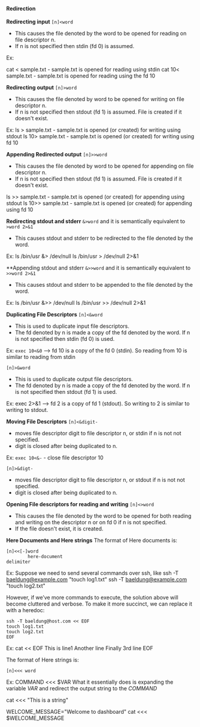 #### Redirection 

**Redirecting input**
`[n]<word`
* This causes the file denoted by the word to be opened for reading on file descriptor n.
* If n is not specified then stdin (fd 0) is assumed.

Ex:

cat < sample.txt - sample.txt is opened for reading using stdin
cat 10< sample.txt - sample.txt is opened for reading using the fd 10

**Redirecting output**
`[n]>word`
* This causes the file denoted by word to be opened for writing on file descriptor n.
* If n is not specified then stdout (fd 1) is assumed. File is created if it doesn't exist.

Ex:
ls > sample.txt - sample.txt is opened (or created) for writing using stdout
ls 10> sample.txt - sample.txt is opened (or created) for writing using fd 10

**Appending Redirected output**
`[n]>>word`
* This causes the file denoted by word to be opened for appending on file descriptor n.
* If n is not specified then stdout (fd 1) is assumed. File is created if it doesn't exist.

ls >> sample.txt - sample.txt is opened (or created) for appending using stdout
ls 10>> sample.txt - sample.txt is opened (or created) for appending using fd 10

**Redirecting stdout and stderr**
`&>word` and it is semantically equivalent to `>word 2>&1`
* This causes stdout and stderr to be redirected to the file denoted by the word.

Ex:
ls /bin/usr &> /dev/null
ls /bin/usr > /dev/null 2>&1

**Appending stdout and stderr
`&>>word` and it is semantically equivalent to `>>word 2>&1`
* This causes stdout and stderr to be appended to the file denoted by the word.

Ex:
ls /bin/usr &>> /dev/null
ls /bin/usr >> /dev/null 2>&1

**Duplicating File Descriptors**
`[n]<&word`
* This is used to duplicate input file descriptors. 
* The fd denoted by n is made a copy of the fd denoted by the word. If n is not specified then stdin (fd 0) is used.

Ex:
`exec 10<&0` --> fd 10 is a copy of the fd 0 (stdin). So reading from 10 is similar to reading from stdin

`[n]>&word`
* This is used to duplicate output file descriptors.
* The fd denoted by n is made a copy of the fd denoted by the word. If n is not specified then stdout (fd 1) is used.

Ex:
exec 2>&1 --> fd 2 is a copy of fd 1 (stdout). So writing to 2 is similar to writing to stdout. 

**Moving File Descriptors**
`[n]<&digit-`
* moves file descriptor digit to file descriptor n, or stdin if n is not not specified.
* digit is closed after being duplicated to n. 

Ex:
`exec 10<&-` - close file descriptor 10

`[n]>&digt-`
* moves file descriptor digit to file descriptor n, or stdout if n is not not specified.
* digit is closed after being duplicated to n.

**Opening File descriptors for reading and writing**
`[n]<>word`
* This causes the file denoted by the word to be opened for both reading and writing on the descriptor n or on fd 0 if n is not specified. 
* If the file doesn't exist, it is created.

**Here Documents and Here strings**
The format of Here documents is:
```
[n]<<[-]word
        here-document
delimiter
```
Ex:
Suppose we need to send several commands over ssh, like
	ssh -T baeldung@example.com "touch log1.txt"
	ssh -T baeldung@example.com "touch log2.txt"

However, if we’ve more commands to execute, the solution above will become cluttered and verbose. To make it more succinct, we can replace it with a heredoc:

	ssh -T baeldung@host.com << EOF
	touch log1.txt
	touch log2.txt
	EOF

Ex:
	cat << EOF
	This is line1
	Another line
	Finally 3rd line
	EOF

The format of Here strings is:
```
[n]<<< word
```

Ex:
	COMMAND <<< $VAR
	What it essentially does is expanding the variable _VAR_ and redirect the output string to the _COMMAND_

cat <<< "This is a string"

WELCOME_MESSAGE="Welcome to dashboard"
cat <<< $WELCOME_MESSAGE

